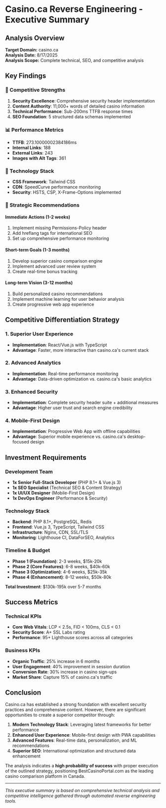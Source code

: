 # Casino.ca Reverse Engineering - Executive Summary

## Analysis Overview
**Target Domain:** casino.ca  
**Analysis Date:** 8/17/2025  
**Analysis Scope:** Complete technical, SEO, and competitive analysis

## Key Findings

### 🎯 Competitive Strengths
1. **Security Excellence**: Comprehensive security header implementation
2. **Content Authority**: 11,000+ words of detailed casino information
3. **Technical Performance**: Sub-200ms TTFB response times
4. **SEO Foundation**: 5 structured data schemas implemented

### 📊 Performance Metrics
- **TTFB**: 273.10000002384186ms
- **Internal Links**: 188
- **External Links**: 243
- **Images with Alt Tags**: 361

### 🔧 Technology Stack
- **CSS Framework**: Tailwind CSS
- **CDN**: SpeedCurve performance monitoring
- **Security**: HSTS, CSP, X-Frame-Options implemented

### 🚀 Strategic Recommendations

#### Immediate Actions (1-2 weeks)
1. Implement missing Permissions-Policy header
2. Add hreflang tags for international SEO
3. Set up comprehensive performance monitoring

#### Short-term Goals (1-3 months)
1. Develop superior casino comparison engine
2. Implement advanced user review system
3. Create real-time bonus tracking

#### Long-term Vision (3-12 months)
1. Build personalized casino recommendations
2. Implement machine learning for user behavior analysis
3. Create progressive web app experience

## Competitive Differentiation Strategy

### 1. Superior User Experience
- **Implementation**: React/Vue.js with TypeScript
- **Advantage**: Faster, more interactive than casino.ca's current stack

### 2. Advanced Analytics
- **Implementation**: Real-time performance monitoring
- **Advantage**: Data-driven optimization vs. casino.ca's basic analytics

### 3. Enhanced Security
- **Implementation**: Complete security header suite + additional measures
- **Advantage**: Higher user trust and search engine credibility

### 4. Mobile-First Design
- **Implementation**: Progressive Web App with offline capabilities
- **Advantage**: Superior mobile experience vs. casino.ca's desktop-focused design

## Investment Requirements

### Development Team
- **1x Senior Full-Stack Developer** (PHP 8.1+ & Vue.js 3)
- **1x SEO Specialist** (Technical SEO & Content Strategy)
- **1x UI/UX Designer** (Mobile-First Design)
- **1x DevOps Engineer** (Performance & Security)

### Technology Stack
- **Backend**: PHP 8.1+, PostgreSQL, Redis
- **Frontend**: Vue.js 3, TypeScript, Tailwind CSS
- **Infrastructure**: Nginx, CDN, SSL/TLS
- **Monitoring**: Lighthouse CI, DataForSEO, Analytics

### Timeline & Budget
- **Phase 1 (Foundation)**: 2-3 weeks, $15k-20k
- **Phase 2 (Core Features)**: 6-8 weeks, $40k-60k
- **Phase 3 (Optimization)**: 4-6 weeks, $25k-35k
- **Phase 4 (Enhancement)**: 8-12 weeks, $50k-80k

**Total Investment**: $130k-195k over 5-7 months

## Success Metrics

### Technical KPIs
- **Core Web Vitals**: LCP < 2.5s, FID < 100ms, CLS < 0.1
- **Security Score**: A+ SSL Labs rating
- **Performance**: 95+ Lighthouse scores across all categories

### Business KPIs
- **Organic Traffic**: 25% increase in 6 months
- **User Engagement**: 40% improvement in session duration
- **Conversion Rate**: 30% increase in casino sign-ups
- **Market Share**: Capture 15% of casino.ca's traffic

## Conclusion

Casino.ca has established a strong foundation with excellent security practices and comprehensive content. However, there are significant opportunities to create a superior competitor through:

1. **Modern Technology Stack**: Leveraging latest frameworks for better performance
2. **Enhanced User Experience**: Mobile-first design with PWA capabilities  
3. **Advanced Features**: Real-time data, personalization, and ML recommendations
4. **Superior SEO**: International optimization and structured data enhancement

The analysis indicates a **high probability of success** with proper execution of the outlined strategy, positioning BestCasinoPortal.com as the leading casino comparison platform in Canada.

---
*This executive summary is based on comprehensive technical analysis and competitive intelligence gathered through automated reverse engineering tools.*

